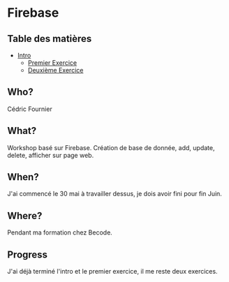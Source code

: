 # Firebase

## Table des matières

  - [Intro](intro.md)
    - [Premier Exercice](exercice01.md)
    - [Deuxième Exercice](exercice02.md)

## Who?
  Cédric Fournier

## What?
  Workshop basé sur Firebase. Création de base de donnée, add, update, delete, afficher sur page web.

## When?
  J'ai commencé le 30 mai à travailler dessus, je dois avoir fini pour fin Juin.

## Where?
  Pendant ma formation chez Becode.

## Progress
  J'ai déjà terminé l'intro et le premier exercice, il me reste deux exercices.
